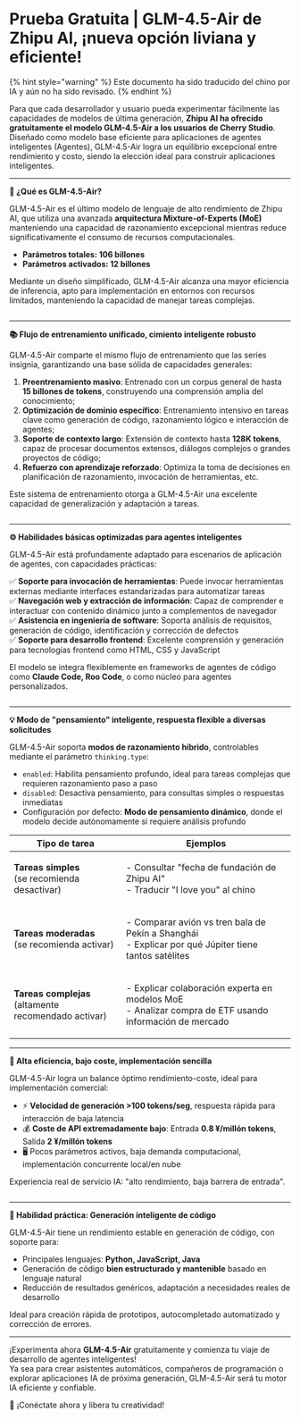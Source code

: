 # Prueba Gratuita | GLM-4.5-Air de Zhipu AI, ¡nueva opción liviana y eficiente!


{% hint style="warning" %}
Este documento ha sido traducido del chino por IA y aún no ha sido revisado.
{% endhint %}




Para que cada desarrollador y usuario pueda experimentar fácilmente las capacidades de modelos de última generación, **Zhipu AI ha ofrecido gratuitamente el modelo GLM-4.5-Air a los usuarios de Cherry Studio**. Diseñado como modelo base eficiente para aplicaciones de agentes inteligentes (Agentes), GLM-4.5-Air logra un equilibrio excepcional entre rendimiento y costo, siendo la elección ideal para construir aplicaciones inteligentes.

***

**🚀 ¿Qué es GLM-4.5-Air?**

GLM-4.5-Air es el último modelo de lenguaje de alto rendimiento de Zhipu AI, que utiliza una avanzada **arquitectura Mixture-of-Experts (MoE)** manteniendo una capacidad de razonamiento excepcional mientras reduce significativamente el consumo de recursos computacionales.

* **Parámetros totales: 106 billones**
* **Parámetros activados: 12 billones**

Mediante un diseño simplificado, GLM-4.5-Air alcanza una mayor eficiencia de inferencia, apto para implementación en entornos con recursos limitados, manteniendo la capacidad de manejar tareas complejas.

<figure><img src="../../../.gitbook/assets/benchmark-0.avif" alt=""><figcaption></figcaption></figure>

***

**📚 Flujo de entrenamiento unificado, cimiento inteligente robusto**

GLM-4.5-Air comparte el mismo flujo de entrenamiento que las series insignia, garantizando una base sólida de capacidades generales:

1. **Preentrenamiento masivo**: Entrenado con un corpus general de hasta **15 billones de tokens**, construyendo una comprensión amplia del conocimiento;
2. **Optimización de dominio específico**: Entrenamiento intensivo en tareas clave como generación de código, razonamiento lógico e interacción de agentes;
3. **Soporte de contexto largo**: Extensión de contexto hasta **128K tokens**, capaz de procesar documentos extensos, diálogos complejos o grandes proyectos de código;
4. **Refuerzo con aprendizaje reforzado**: Optimiza la toma de decisiones en planificación de razonamiento, invocación de herramientas, etc.

Este sistema de entrenamiento otorga a GLM-4.5-Air una excelente capacidad de generalización y adaptación a tareas.

<figure><img src="../../../.gitbook/assets/benchmark-top5.avif" alt=""><figcaption></figcaption></figure>

***

**⚙️ Habilidades básicas optimizadas para agentes inteligentes**

GLM-4.5-Air está profundamente adaptado para escenarios de aplicación de agentes, con capacidades prácticas:

✅ **Soporte para invocación de herramientas**: Puede invocar herramientas externas mediante interfaces estandarizadas para automatizar tareas\
✅ **Navegación web y extracción de información**: Capaz de comprender e interactuar con contenido dinámico junto a complementos de navegador\
✅ **Asistencia en ingeniería de software**: Soporta análisis de requisitos, generación de código, identificación y corrección de defectos\
✅ **Soporte para desarrollo frontend**: Excelente comprensión y generación para tecnologías frontend como HTML, CSS y JavaScript

El modelo se integra flexiblemente en frameworks de agentes de código como **Claude Code, Roo Code**, o como núcleo para agentes personalizados.

<figure><img src="../../../.gitbook/assets/benchmark-2.avif" alt=""><figcaption></figcaption></figure>

***

**💡 Modo de "pensamiento" inteligente, respuesta flexible a diversas solicitudes**

GLM-4.5-Air soporta **modos de razonamiento híbrido**, controlables mediante el parámetro `thinking.type`:

* `enabled`: Habilita pensamiento profundo, ideal para tareas complejas que requieren razonamiento paso a paso
* `disabled`: Desactiva pensamiento, para consultas simples o respuestas inmediatas
* Configuración por defecto: **Modo de pensamiento dinámico**, donde el modelo decide autónomamente si requiere análisis profundo

| Tipo de tarea                  | Ejemplos                                                                 |
| -------------------------- | ------------------------------------------------------------------------ |
| **Tareas simples**<br>(se recomienda desactivar) | <p>- Consultar "fecha de fundación de Zhipu AI"<br>- Traducir "I love you" al chino</p> |
| **Tareas moderadas**<br>(se recomienda activar)  | <p>- Comparar avión vs tren bala de Pekín a Shanghái<br>- Explicar por qué Júpiter tiene tantos satélites</p> |
| **Tareas complejas**<br>(altamente recomendado activar) | <p>- Explicar colaboración experta en modelos MoE<br>- Analizar compra de ETF usando información de mercado</p> |

***

**🌟 Alta eficiencia, bajo coste, implementación sencilla**

GLM-4.5-Air logra un balance óptimo rendimiento-coste, ideal para implementación comercial:

* ⚡ **Velocidad de generación >100 tokens/seg**, respuesta rápida para interacción de baja latencia
* 💰 **Coste de API extremadamente bajo**: Entrada **0.8 ¥/millón tokens**, Salida **2 ¥/millón tokens**
* 🖥️ Pocos parámetros activos, baja demanda computacional, implementación concurrente local/en nube

Experiencia real de servicio IA: "alto rendimiento, baja barrera de entrada".

<figure><img src="../../../.gitbook/assets/benchmark2.avif" alt=""><figcaption></figcaption></figure>

***

**🧠 Habilidad práctica: Generación inteligente de código**

GLM-4.5-Air tiene un rendimiento estable en generación de código, con soporte para:

* Principales lenguajes: **Python, JavaScript, Java**
* Generación de código **bien estructurado y mantenible** basado en lenguaje natural
* Reducción de resultados genéricos, adaptación a necesidades reales de desarrollo

Ideal para creación rápida de prototipos, autocompletado automatizado y corrección de errores.

***

¡Experimenta ahora **GLM-4.5-Air** gratuitamente y comienza tu viaje de desarrollo de agentes inteligentes!\
Ya sea para crear asistentes automáticos, compañeros de programación o explorar aplicaciones IA de próxima generación, GLM-4.5-Air será tu motor IA eficiente y confiable.

📘 ¡Conéctate ahora y libera tu creatividad!
